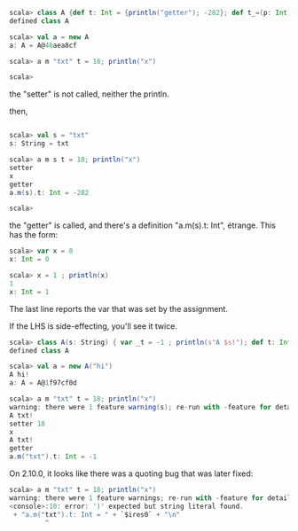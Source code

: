 ```scala
scala> class A {def t: Int = {println("getter"); -282}; def t_=(p: Int) { println("setter") }; def m(v: String) = new A}
defined class A

scala> val a = new A
a: A = A@46aea8cf

scala> a m "txt" t = 18; println("x")

scala> 
```

the "setter" is not called, neither the println.


then,

```scala

scala> val s = "txt"
s: String = txt

scala> a m s t = 18; println("x")
setter
x
getter
a.m(s).t: Int = -282

scala>
```

the "getter" is called, and there's a definition "a.m(s).t: Int", étrange.
This has the form:
```scala
scala> var x = 0
x: Int = 0

scala> x = 1 ; println(x)
1
x: Int = 1
```
The last line reports the var that was set by the assignment.

If the LHS is side-effecting, you'll see it twice.

```scala
scala> class A(s: String) { var _t = -1 ; println(s"A $s!"); def t: Int = {println("getter"); _t}; def t_=(p: Int) { println(s"setter $p"); _t = p }; def m(v: String) = new A(v)} 
defined class A

scala> val a = new A("hi")
A hi!
a: A = A@1f97cf0d

scala> a m "txt" t = 18; println("x")
warning: there were 1 feature warning(s); re-run with -feature for details
A txt!
setter 18
x
A txt!
getter
a.m("txt").t: Int = -1
```
On 2.10.0, it looks like there was a quoting bug that was later fixed:
```scala
scala> a m "txt" t = 18; println("x")
warning: there were 1 feature warnings; re-run with -feature for details
<console>:10: error: ')' expected but string literal found.
 + "a.m("txt").t: Int = " + `$ires0` + "\n" 
         ^
```
